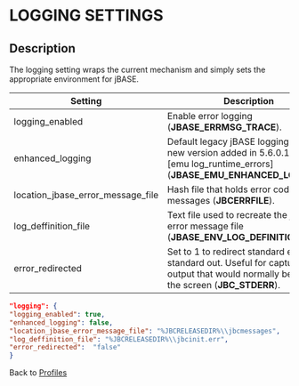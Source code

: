 # LOGGING SETTINGS

<PageHeader />

## Description

The logging setting wraps the current mechanism and simply sets the appropriate environment for jBASE.

| Setting | Description |
| --- | --- |
| logging\_enabled | Enable error logging (**JBASE\_ERRMSG\_TRACE**). |
| enhanced\_logging | Default legacy jBASE logging use [0], new version added in 5.6.0.1 use [1], [emu log\_runtime\_errors] (**JBASE\_EMU\_ENHANCED\_LOGGING**). |
| location\_jbase\_error\_message\_file | Hash file that holds error codes and messages (**JBCERRFILE**). |
| log\_deffinition\_file       | Text file used to recreate the jBASE error message file (**JBASE\_ENV\_LOG\_DEFINITION\_FILE**). |
| error\_redirected | Set to 1 to redirect standard error to standard out. Useful for capturing output that would normally be sent to the screen (**JBC\_STDERR**). |


``` json
"logging": {
"logging_enabled": true,
"enhanced_logging": false,
"location_jbase_error_message_file": "%JBCRELEASEDIR%\\jbcmessages",
"log_deffinition_file": "%JBCRELEASEDIR%\\jbcinit.err",
"error_redirected":  "false"
}
```

Back to [Profiles](./../jbase-profiles)
